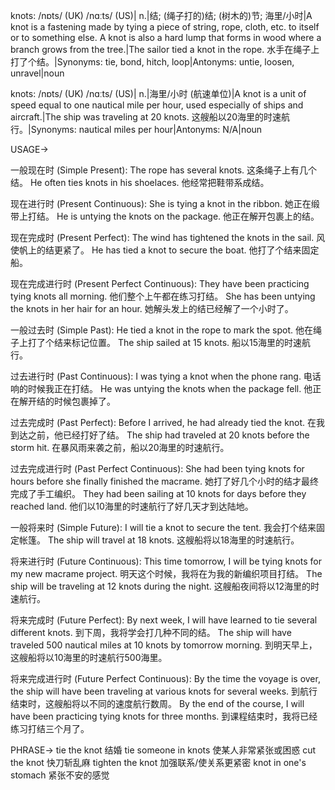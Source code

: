 knots: /nɒts/ (UK) /nɑːts/ (US)| n.|结; (绳子打的)结; (树木的)节; 海里/小时|A knot is a fastening made by tying a piece of string, rope, cloth, etc. to itself or to something else.  A knot is also a hard lump that forms in wood where a branch grows from the tree.|The sailor tied a knot in the rope. 水手在绳子上打了个结。|Synonyms: tie, bond, hitch, loop|Antonyms: untie, loosen, unravel|noun

knots: /nɒts/ (UK) /nɑːts/ (US)| n.|海里/小时 (航速单位)|A knot is a unit of speed equal to one nautical mile per hour, used especially of ships and aircraft.|The ship was traveling at 20 knots. 这艘船以20海里的时速航行。|Synonyms: nautical miles per hour|Antonyms: N/A|noun

USAGE->

一般现在时 (Simple Present):
The rope has several knots. 这条绳子上有几个结。
He often ties knots in his shoelaces. 他经常把鞋带系成结。


现在进行时 (Present Continuous):
She is tying a knot in the ribbon. 她正在缎带上打结。
He is untying the knots on the package. 他正在解开包裹上的结。


现在完成时 (Present Perfect):
The wind has tightened the knots in the sail. 风使帆上的结更紧了。
He has tied a knot to secure the boat. 他打了个结来固定船。


现在完成进行时 (Present Perfect Continuous):
They have been practicing tying knots all morning. 他们整个上午都在练习打结。
She has been untying the knots in her hair for an hour. 她解头发上的结已经解了一个小时了。


一般过去时 (Simple Past):
He tied a knot in the rope to mark the spot. 他在绳子上打了个结来标记位置。
The ship sailed at 15 knots. 船以15海里的时速航行。


过去进行时 (Past Continuous):
I was tying a knot when the phone rang.  电话响的时候我正在打结。
He was untying the knots when the package fell. 他正在解开结的时候包裹掉了。


过去完成时 (Past Perfect):
Before I arrived, he had already tied the knot. 在我到达之前，他已经打好了结。
The ship had traveled at 20 knots before the storm hit. 在暴风雨来袭之前，船以20海里的时速航行。


过去完成进行时 (Past Perfect Continuous):
She had been tying knots for hours before she finally finished the macrame. 她打了好几个小时的结才最终完成了手工编织。
They had been sailing at 10 knots for days before they reached land. 他们以10海里的时速航行了好几天才到达陆地。


一般将来时 (Simple Future):
I will tie a knot to secure the tent. 我会打个结来固定帐篷。
The ship will travel at 18 knots. 这艘船将以18海里的时速航行。


将来进行时 (Future Continuous):
This time tomorrow, I will be tying knots for my new macrame project. 明天这个时候，我将在为我的新编织项目打结。
The ship will be traveling at 12 knots during the night.  这艘船夜间将以12海里的时速航行。


将来完成时 (Future Perfect):
By next week, I will have learned to tie several different knots. 到下周，我将学会打几种不同的结。
The ship will have traveled 500 nautical miles at 10 knots by tomorrow morning. 到明天早上，这艘船将以10海里的时速航行500海里。


将来完成进行时 (Future Perfect Continuous):
By the time the voyage is over, the ship will have been traveling at various knots for several weeks. 到航行结束时，这艘船将以不同的速度航行数周。
By the end of the course, I will have been practicing tying knots for three months. 到课程结束时，我将已经练习打结三个月了。


PHRASE->
tie the knot 结婚
tie someone in knots  使某人非常紧张或困惑
cut the knot  快刀斩乱麻
tighten the knot  加强联系/使关系更紧密
knot in one's stomach  紧张不安的感觉
